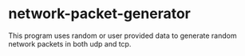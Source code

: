 # network-packet-generator
This program uses random or user provided data to generate random network packets in both udp and tcp.
